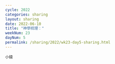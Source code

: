 ```yaml
---
cycle: 2022
categories: sharing
layout: sharing
date: 2022-06-10
title: "神學梳理："
weekNum: 23
dayNum: 5
permalink: /sharing/2022/wk23-day5-sharing.html
---
```


[](https://eccseattle.github.io/media/sharing/2022/wk023/2022-06-10-bin.m4a)

`小錢`
